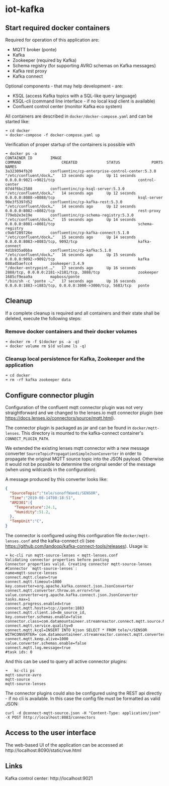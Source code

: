 # iot-kafka

## Start required docker containers
Required for operation of this application are:
- MQTT broker (ponte)
- Kafka
- Zookeeper (required by Kafka)
- Schema registry (for supporting AVRO schemas on Kafka messages)
- Kafka rest proxy
- Kafka connect

Optional components - that may help development - are:
- KSQL (access Kafka topics with a SQL-like query language)
- KSQL-cli (command line interface - if no local ksql client is available)
- Confluent control center (monitor Kafka eco system)

All containers are described in `docker/docker-compose.yaml` and can be started like:
```shell script
➜ cd docker
➜ docker-compose -f docker-compose.yaml up
```

Verification of proper startup of the containers is possible with
```
➜ docker ps -a
CONTAINER ID        IMAGE                                             COMMAND                  CREATED             STATUS              PORTS                                                      NAMES
3a323094fb20        confluentinc/cp-enterprise-control-center:5.3.0   "/etc/confluent/dock…"   13 seconds ago      Up 11 seconds       0.0.0.0:9021->9021/tcp                                     control-center
07d4f6bc2588        confluentinc/cp-ksql-server:5.3.0                 "/etc/confluent/dock…"   14 seconds ago      Up 12 seconds       0.0.0.0:8088->8088/tcp                                     ksql-server
90e3f5397d52        confluentinc/cp-kafka-rest:5.3.0                  "/etc/confluent/dock…"   14 seconds ago      Up 12 seconds       0.0.0.0:8082->8082/tcp                                     rest-proxy
779eb2e3e19e        confluentinc/cp-schema-registry:5.3.0             "/etc/confluent/dock…"   15 seconds ago      Up 14 seconds       0.0.0.0:8081->8081/tcp                                     schema-registry
c9abf289726e        confluentinc/cp-kafka-connect:5.1.0               "/etc/confluent/dock…"   15 seconds ago      Up 14 seconds       0.0.0.0:8083->8083/tcp, 9092/tcp                           kafka-connect
4d1b935a0bba        confluentinc/cp-kafka:5.1.0                       "/etc/confluent/dock…"   16 seconds ago      Up 15 seconds       0.0.0.0:9092->9092/tcp                                     kafka
688ad5aefcc4        zookeeper:3.4.9                                   "/docker-entrypoint.…"   17 seconds ago      Up 16 seconds       2888/tcp, 0.0.0.0:2181->2181/tcp, 3888/tcp                 zookeeper
1685cf9eaa9a        mapboss/ponte                                     "/bin/sh -c 'ponte -…"   17 seconds ago      Up 16 seconds       0.0.0.0:1883->1883/tcp, 0.0.0.0:3000->3000/tcp, 5683/tcp   ponte
```

## Cleanup
If a complete cleanup is required and all containers and their state shall be deleted, execute the following steps:

### Remove docker containers and their docker volumes
```
➜ docker rm -f $(docker ps -a -q)
➜ docker volume rm $(d volume ls -q)
```
### Cleanup local persistence for Kafka, Zookeeper and the application
```
➜ cd docker
➜ rm -rf kafka zookeeper data
```

## Configure connector plugin
Configuration of the confluent mqtt connector plugin was not very straightforward and we changed to the lenses.io mqtt connector plugin (see https://docs.lenses.io/connectors/source/mqtt.html).

The connector plugin is packaged as jar and can be found in `docker/mqtt-lenses`. This directory is mounted to the kafka-connect container's `CONNECT_PLUGIN_PATH`.

We extended the existing lenses mqtt connector with a new message converter `SourceTopicPropagationSimpleJsonConverter` in order to propagate the original MQTT source topic into the JSON payload.
Otherwise it would not be possible to determine the original sender of the message (when using wildcards in the configuration).

A message produced by this converter looks like:
```json
{
  "SourceTopic":"tele/sonoffWaedi/SENSOR",
  "Time":"2019-08-14T08:18:51",
  "AM2301":{
    "Temperature":24.1,
    "Humidity":51.2,
  },
  "TempUnit":"C",
}
```

The connector is configured using this configuration file `docker/mqtt-lenses.conf` and the kafka-connect cli (see https://github.com/landoop/kafka-connect-tools/releases). 
Usage is:
```shell script
➜ kc-cli run mqtt-source-lenses < mqtt-lenses.conf
Validating connector properties before posting
Connector properties valid. Creating connector mqtt-source-lenses
#Connector `mqtt-source-lenses`:
name=mqtt-source-lenses
connect.mqtt.clean=true
connect.mqtt.timeout=1000
key.converter=org.apache.kafka.connect.json.JsonConverter
connect.mqtt.converter.throw.on.error=true
value.converter=org.apache.kafka.connect.json.JsonConverter
tasks.max=1
connect.progress.enabled=true
connect.mqtt.hosts=tcp://ponte:1883
connect.mqtt.client.id=dm_source_id,
key.converter.schemas.enable=false
connector.class=com.datamountaineer.streamreactor.connect.mqtt.source.MqttSourceConnector
connect.mqtt.service.quality=0
connect.mqtt.kcql=INSERT INTO kjson SELECT * FROM tele/+/SENSOR WITHCONVERTER=`com.datamountaineer.streamreactor.connect.mqtt.converter.SourceTopicPropagationSimpleJsonConverter`
connect.mqtt.keep.alive=1000
value.converter.schemas.enable=false
connect.mqtt.log.message=true
#task ids: 0
```
And this can be used to query all active connector plugins:
```shell script
➜   kc-cli ps
mqtt-source-avro
mqtt-source
mqtt-source-lenses
```

The connector plugins could also be configured using the REST api directly - if no cli is available. In this case the config file must be formatted as valid JSON:

`curl -d @connect-mqtt-source.json -H "Content-Type: application/json" -X POST http://localhost:8083/connectors`

## Access to the user interface
The web-based UI of the application can be accessed at http://localhost:8090/static/vue.html

## Links
Kafka control center: http://localhost:9021

 